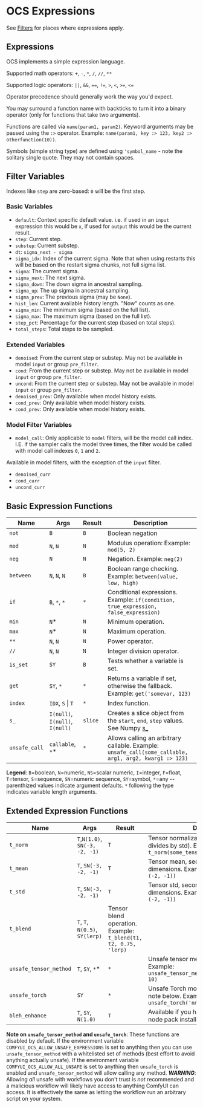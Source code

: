 # OCS Expressions

See [Filters](filter.md) for places where expressions apply.

## Expressions

OCS implements a simple expression language.

Supported math operators: `+`, `-`, `*`, `/`, `//`, `**`

Supported logic operators: `||`, `&&`, `==`, `!=`, `>`, `<`, `>=`, `<=`

Operator precedence should generally work the way you'd expect.

You may surround a function name with backticks to turn it into a binary operator (only for functions that take two arguments).

Functions are called via `name(param1, param2)`. Keyword arguments may be passed using the `:>` operator. Example:
`name(param1, key :> 123, key2 :> otherfunction(10))`.

Symbols (simple string type) are defined using `'symbol_name` - note the solitary single quote. They may not contain spaces.

## Filter Variables

Indexes like `step` are zero-based: `0` will be the first step.

### Basic Variables

* `default`: Context specific default value. i.e. if used in an `input` expression this would be `x`, if used for `output` this would be the current result.
* `step`: Current step.
* `substep`: Current substep.
* `dt`: `sigma_next - sigma`
* `sigma_idx`: Index of the current sigma. Note that when using restarts this will be based on the restart sigma chunks, not full sigma list.
* `sigma`: The current sigma.
* `sigma_next`: The next sigma.
* `sigma_down`: The down sigma in ancestral sampling.
* `sigma_up`: The up sigma in ancestral sampling.
* `sigma_prev`: The previous sigma (may be `None`).
* `hist_len`: Current available history length. "Now" counts as one.
* `sigma_min`: The minimum sigma (based on the full list).
* `sigma_max`: The maximum sigma (based on the full list).
* `step_pct`: Percentage for the current step (based on total steps).
* `total_steps`: Total steps to be sampled.

### Extended Variables

* `denoised`: From the current step or substep. May not be available in model `input` or group `pre_filter`.
* `cond`: From the current step or substep. May not be available in model `input` or group `pre_filter`.
* `uncond`: From the current step or substep. May not be available in model `input` or group `pre_filter`.
* `denoised_prev`: Only available when model history exists.
* `cond_prev`: Only available when model history exists.
* `cond_prev`: Only available when model history exists.

### Model Filter Variables

* `model_call`: Only applicable to `model` filters, will be the model call index. I.E. if the sampler calls the model three times, the filter would be called with model call indexes `0`, `1` and `2`.

Available in model filters, with the exception of the `input` filter.

* `denoised_curr`
* `cond_curr`
* `uncond_curr`

## Basic Expression Functions

|Name|Args|Result|Description|
|-|-|-|-|
|`not`|`B`|`B`|Boolean negation|
|`mod`|`N`, `N`|`N`|Modulus operation: Example: `mod(5, 2)`|
|`neg`|`N`|`N`|Negation. Example: `neg(2)`|
|`between`|`N`, `N`, `N`|`B`|Boolean range checking. Example: `between(value, low, high)`|
|`if`|`B`, `*`, `*`|`*`|Conditional expressions. Example: `if(condition, true_expression, false_expression)`|
|`min`|`N`*|`N`|Minimum operation.|
|`max`|`N`*|`N`|Maximum operation.|
|`**`|`N`, `N`|`N`|Power operator.|
|`//`|`N`, `N`|`N`|Integer division operator.|
|`is_set`|`SY`|`B`|Tests whether a variable is set.|
|`get`|`SY`, `*`|`*`|Returns a variable if set, otherwise the fallback. Example: `get('somevar, 123)`|
|`index`|`IDX`, `S` \| `T`|`*`|Index function.|
|`s_`|`I(null)`, `I(null)`, `I(null)`|`slice`|Creates a slice object from the `start`, `end`, `step` values. See Numpy [s_](https://numpy.org/doc/stable/reference/generated/numpy.s_.html)|
|`unsafe_call`|`callable`, `*`\*|`*`|Allows calling an arbitrary callable. Example: `unsafe_call(some_callable, arg1, arg2, kwarg1 :> 123)`|

**Legend**: `B`=boolean, `N`=numeric, `NS`=scalar numeric, `I`=integer, `F`=float, `T`=tensor, `S`=sequence, `SN`=numeric sequence, `SY`=symbol, `*`=any -- parenthized values indicate argument defaults. `*` following the type indicates variable length arguments.

## Extended Expression Functions

|Name|Args|Result|Description|
|-|-|-|-|
|`t_norm`|`T`,`N(1.0)`, `SN(-3, -2, -1)`|`T`|Tensor normalization (subtracts mean, divides by std). Example: `t_norm(some_tensor, 1.0, (-2, -1))`|
|`t_mean`|`T`, `SN(-3, -2, -1)`|`T`|Tensor mean, second argument is dimensions. Example: `t_mean(some_tensor, (-2, -1))`|
|`t_std`|`T`, `SN(-3, -2, -1)`|`T`|Tensor std, second argument is dimensions. Example: `t_std(some_tensor, (-2, -1))`|
|`t_blend`|`T`, `T`, `N(0.5)`, `SY(lerp)`|Tensor blend operation. Example: `t_blend(t1, t2, 0.75, 'lerp)`|
|`unsafe_tensor_method`|`T`, `SY`, `*`\*|`*`|Unsafe tensor method call. See note below. Example: `unsafe_tensor_method(some_tensor, 'mul, 10)`|
|`unsafe_torch`|`SY`|`*`|Unsafe Torch module attribute access. See note below. Example: `unsafe_torch('nn.functional.interpolate)`|
|`bleh_enhance`|`T`, `SY`, `N(1.0)`|`T`|Available if you have the [ComfyUI-bleh](https://github.com/blepping/ComfyUI-bleh) node pack installed. See [Filtering](filter.md#bleh_enhance).|

**Note on `unsafe_tensor_method` and `unsafe_torch`**: These functions are disabled by default. If the environment variable `COMFYUI_OCS_ALLOW_UNSAFE_EXPRESSIONS` is set to anything then you can use `unsafe_tensor_method` with a whitelisted set of methods (best effort to avoid anything actually unsafe). If the environment variable `COMFYUI_OCS_ALLOW_ALL_UNSAFE` is set to anything then `unsafe_torch` is enabled and `unsafe_tensor_method` will allow calling any method. ***WARNING***: Allowing _all_ unsafe with workflows you don't trust is _not_ recommended and a malicious workflow will likely have access to anything ComfyUI can access. It is effectively the same as letting the workflow run an arbitrary script on your system.
